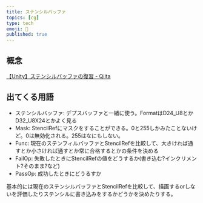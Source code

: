 ```yaml
---
title: ステンシルバッファ
topics: [cg]
type: tech
emoji: 💛
published: true
---
```


## 概念

[【Unity】ステンシルバッファの復習 - Qiita](https://qiita.com/r-ngtm/items/ec738be7780ccaabf606)

## 出てくる用語

- ステンシルバッファ: デプスバッファと一緒に使う。FormatはD24_U8とかD32_U8X24とかよく見る
- Mask: StencilRefにマスクをすることができる。0と255しかみたことないけど。0は無効化される。255はなにもしない。
- Func: 現在のステンフィルバッファとStencilRefを比較して、大きければ通すとか小さければ通すとか常に合格するとかの条件を決める
- FailOp: 失敗したときにStencilRefの値をどうするか(書き込む?インクリメント?そのまま?など)
- PassOp: 成功したときにどうるすか

基本的には現在のステンシルバッファとStencilRefを比較して、描画するorしないを評価したりステンシルに書き込みをするかどうかを決めたりする。